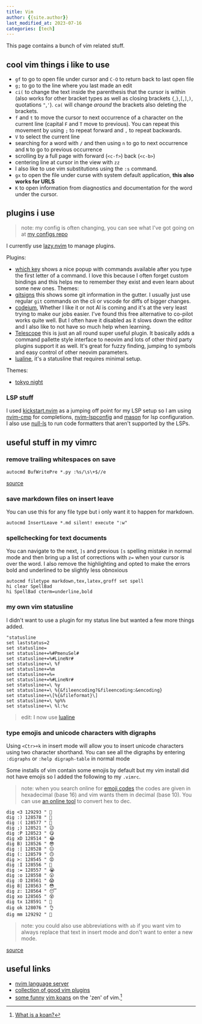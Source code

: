 ```yaml
---
title: Vim
author: {{site.author}}
last_modified_at: 2023-07-16
categories: [tech]
---
```


This page contains a bunch of vim related stuff.

## cool vim things i like to use

- ``gf`` to go to open file under cursor and ``C-O`` to return back to last open file
- ``g;`` to go to the line where you last made an edit
- ``ci(`` to change the text inside the parenthesis that the cursor is within (also works for other bracket types as well as closing brackets `{`,`}`,`[`,`]`,`)`, quotations `"`,`'`). `ca(` will change *around* the brackets also deleting the brackets.
- ``f`` and ``t`` to move the cursor to next occurrence of a character on the current line (capital ``F`` and ``T`` move to previous). You can repeat this movement by using `;` to repeat forward and `,` to repeat backwards.
- ``V`` to select the current line
- searching for a word with ``/`` and then using ``n`` to go to next occurrence and ``N`` to go to previous occurrence
- scrolling by a full page with forward (``<c-f>``) back (``<c-b>``)
- centering line at cursor in the view with ``zz``
- I also like to use vim substitutions using the ``:s`` command.
- ``gx`` to open the file under curse with system default application, **this also works for URLS**
- ``K`` to open information from diagnostics and documentation for the word under the cursor.

## plugins i use

> note: my config is often changing, you can see what I've got going on at [my configs repo](https://github.com/kevin-nel/linux-configs)

I currently use [lazy.nvim](https://github.com/folke/lazy.nvim) to manage plugins.

Plugins:

- [which key](https://github.com/folke/which-key.nvim) shows a nice popup with commands available after you type the first letter of a command. I love this because I often forget custom bindings and this helps me to remember they exist and even learn about some new ones.
Themes:
- [gitsigns](https://github.com/lewis6991/gitsigns.nvim) this shows some git information in the gutter. I usually just use regular `git` commands on the cli or vscode for diffs of bigger changes.
- [codeium](https://github.com/Exafunction/codeium.vim), Whether I like it or not AI is coming and it's at the very least trying to make our jobs easier. I've found this free alternative to co-pilot works quite well. But I often have it disabled as it slows down the editor and I also like to not have so much help when learning.
- [Telescope](https://github.com/nvim-telescope/telescope.nvim) this is just an all round super useful plugin. It basically adds a command pallette style interface to neovim and lots of other third party plugins support it as well. It's great for fuzzy finding, jumping to symbols and easy control of other neovim parameters.
- [lualine](https://github.com/nvim-lualine/lualine.nvim), it's a statusline that requires minimal setup.

Themes:

- [tokyo night](https://github.com/folke/tokyonight.nvim)

### LSP stuff

I used [kickstart.nvim](https://github.com/nvim-lua/kickstart.nvim) as a jumping off point for my LSP setup so I am using [nvim-cmp](https://github.com/hrsh7th/nvim-cmp) for completions, [nvim-lspconfig](https://github.com/neovim/nvim-lspconfig) and [mason](https://github.com/williamboman/mason.nvim) for lsp configuration.
I also use [null-ls](https://github.com/jose-elias-alvarez/null-ls.nvim) to run code formatters that aren't supported by the LSPs.

## useful stuff in my vimrc

### remove trailing whitespaces on save

```vim
autocmd BufWritePre *.py :%s/\s\+$//e
```

[source](https://vim.fandom.com/wiki/Remove_unwanted_spaces)

### save markdown files on insert leave

You can use this for any file type but i only want it to happen for markdown.

```vim
autocmd InsertLeave *.md silent! execute ":w"
```

### spellchecking for text documents

You can navigate to the next, ``]s`` and previous ``[s`` spelling mistake in normal mode and then bring up a list of corrections with ``z=`` when your cursor is over the word.
I also remove the highlighting and opted to make the errors bold and underlined to be slightly less obnoxious

```vim
autocmd filetype markdown,tex,latex,groff set spell
hi clear SpellBad
hi SpellBad cterm=underline,bold
```

### my own vim statusline

I didn't want to use a plugin for my status line but wanted a few more things added.

```vim
"statusline
set laststatus=2
set statusline=
set statusline+=%#PmenuSel#
set statusline+=%#LineNr#
set statusline+=\ %f
set statusline+=%m
set statusline+=%=
set statusline+=%#LineNr#
set statusline+=\ %y
set statusline+=\ %{&fileencoding?&fileencoding:&encoding}
set statusline+=\[%{&fileformat}\]
set statusline+=\ %p%%
set statusline+=\ %l:%c
```

> edit: I now use [lualine](https://github.com/nvim-lualine/lualine.nvim)

### type emojis and unicode characters with digraphs

Using ``<Ctr>+k`` in insert mode will allow you to insert unicode characters using two character shorthand.
You can see all the digraphs by entering ``:digraphs`` or ``:help digraph-table`` in normal mode

Some installs of vim contain some emojis by default but my vim install did not have emojis so I added the following to my ``.vimrc``.

> note: when you search online for [emoji codes](https://unicode.org/emoji/charts/full-emoji-list.html) the codes are given in hexadecimal (base 16) and vim wants them in decimal (base 10). You can use [an online tool](https://www.binaryhexconverter.com/hex-to-decimal-converter) to convert hex to dec.

```vim
dig <3 129293 " 🤍
dig :) 128578 " 🙂
dig :( 128577 " 🙁
dig ;) 128521 " 😉
dig :P 128523 " 😋
dig xD 128514 " 😂
dig B) 128526 " 😎
dig :| 128528 " 😐
dig (: 128579 " 🙃
dig >: 128545 " 😡
dig :I 128556 " 😬
dig := 128557 " 😭
dig :o 128558 " 😮
dig :O 128561 " 😱
dig 8| 128563 " 😳
dig z: 128564 " 😴
dig xo 128565 " 😵
dig tx 128591 " 🙏
dig ok 128076 " 👌
dig mm 129292 " 🤌
```

> note: you could also use abbreviations with ``ab`` if you want vim to always replace that text in insert mode and don't want to enter a new mode.

[source](https://lual.dev/blog/how-to-use-emojis-with-vim/)

## useful links

- [nvim language server](https://github.com/neovim/nvim-lspconfig)
- [collection of good vim plugins](https://www.vi-improved.org/plugins/)
- [some funny](https://blog.samwhited.com/2015/04/the-dharma-of-vi/) [vim koans](https://blog.sanctum.geek.nz/vim-koans/) on the 'zen' of vim.[^1]

[^1]: [What is a koan?](https://en.wikipedia.org/wiki/Koan)
